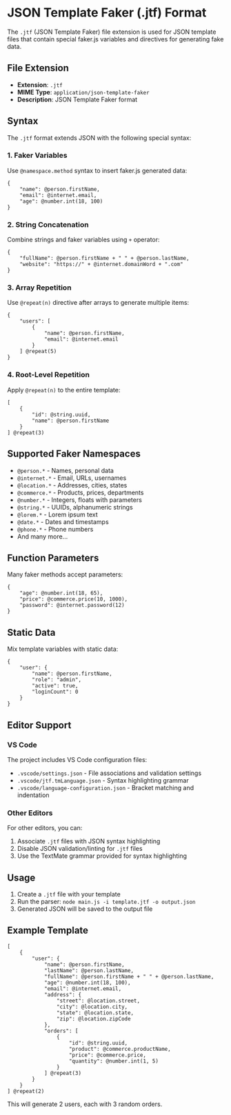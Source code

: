 # JSON Template Faker (.jtf) Format

The `.jtf` (JSON Template Faker) file extension is used for JSON template files that contain special faker.js variables and directives for generating fake data.

## File Extension

- **Extension**: `.jtf`
- **MIME Type**: `application/json-template-faker`
- **Description**: JSON Template Faker format

## Syntax

The `.jtf` format extends JSON with the following special syntax:

### 1. Faker Variables

Use `@namespace.method` syntax to insert faker.js generated data:

```jtf
{
    "name": @person.firstName,
    "email": @internet.email,
    "age": @number.int(18, 100)
}
```

### 2. String Concatenation

Combine strings and faker variables using `+` operator:

```jtf
{
    "fullName": @person.firstName + " " + @person.lastName,
    "website": "https://" + @internet.domainWord + ".com"
}
```

### 3. Array Repetition

Use `@repeat(n)` directive after arrays to generate multiple items:

```jtf
{
    "users": [
        {
            "name": @person.firstName,
            "email": @internet.email
        }
    ] @repeat(5)
}
```

### 4. Root-Level Repetition

Apply `@repeat(n)` to the entire template:

```jtf
[
    {
        "id": @string.uuid,
        "name": @person.firstName
    }
] @repeat(3)
```

## Supported Faker Namespaces

- `@person.*` - Names, personal data
- `@internet.*` - Email, URLs, usernames
- `@location.*` - Addresses, cities, states
- `@commerce.*` - Products, prices, departments
- `@number.*` - Integers, floats with parameters
- `@string.*` - UUIDs, alphanumeric strings
- `@lorem.*` - Lorem ipsum text
- `@date.*` - Dates and timestamps
- `@phone.*` - Phone numbers
- And many more...

## Function Parameters

Many faker methods accept parameters:

```jtf
{
    "age": @number.int(18, 65),
    "price": @commerce.price(10, 1000),
    "password": @internet.password(12)
}
```

## Static Data

Mix template variables with static data:

```jtf
{
    "user": {
        "name": @person.firstName,
        "role": "admin",
        "active": true,
        "loginCount": 0
    }
}
```

## Editor Support

### VS Code

The project includes VS Code configuration files:

- `.vscode/settings.json` - File associations and validation settings
- `.vscode/jtf.tmLanguage.json` - Syntax highlighting grammar
- `.vscode/language-configuration.json` - Bracket matching and indentation

### Other Editors

For other editors, you can:

1. Associate `.jtf` files with JSON syntax highlighting
2. Disable JSON validation/linting for `.jtf` files
3. Use the TextMate grammar provided for syntax highlighting

## Usage

1. Create a `.jtf` file with your template
2. Run the parser: `node main.js -i template.jtf -o output.json`
3. Generated JSON will be saved to the output file

## Example Template

```jtf
[
    {
        "user": {
            "name": @person.firstName,
            "lastName": @person.lastName,
            "fullName": @person.firstName + " " + @person.lastName,
            "age": @number.int(18, 100),
            "email": @internet.email,
            "address": {
                "street": @location.street,
                "city": @location.city,
                "state": @location.state,
                "zip": @location.zipCode
            },
            "orders": [
                {
                    "id": @string.uuid,
                    "product": @commerce.productName,
                    "price": @commerce.price,
                    "quantity": @number.int(1, 5)
                }
            ] @repeat(3)
        }
    }
] @repeat(2)
```

This will generate 2 users, each with 3 random orders. 